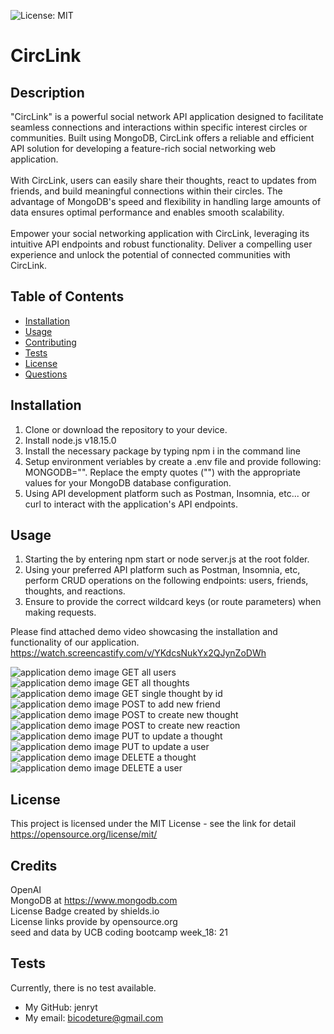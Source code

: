 ![License: MIT](https://img.shields.io/badge/license-MIT-red)

# CircLink

## Description

"CircLink" is a powerful social network API application designed to facilitate seamless connections and interactions within specific interest circles or communities. Built using MongoDB, CircLink offers a reliable and efficient API solution for developing a feature-rich social networking web application.<br><br>
With CircLink, users can easily share their thoughts, react to updates from friends, and build meaningful connections within their circles. The advantage of MongoDB's speed and flexibility in handling large amounts of data ensures optimal performance and enables smooth scalability.<br><br>
Empower your social networking application with CircLink, leveraging its intuitive API endpoints and robust functionality. Deliver a compelling user experience and unlock the potential of connected communities with CircLink.<br>

## Table of Contents

- [Installation](#installation)
- [Usage](#usage)
- [Contributing](#contributing)
- [Tests](#tests)
- [License](#license)
- [Questions](#questions)

## Installation

1. Clone or download the repository to your device.
2. Install node.js v18.15.0
3. Install the necessary package by typing npm i in the command line
4. Setup environment veriables by create a .env file and provide following: MONGODB="". Replace the empty quotes ("") with the appropriate values for your MongoDB database configuration.
5. Using API development platform such as Postman, Insomnia, etc... or curl to interact with the application's API endpoints.

## Usage

1. Starting the by entering npm start or node server.js at the root folder.
2. Using your preferred API platform such as Postman, Insomnia, etc, perform CRUD operations on the following endpoints: users, friends, thoughts, and reactions.
3. Ensure to provide the correct wildcard keys (or route parameters) when making requests.

Please find attached demo video showcasing the installation and functionality of our application.<br>
https://watch.screencastify.com/v/YKdcsNukYx2QJynZoDWh <br>

![application demo image GET all users](./assets/images/GET_allUser.png)
![application demo image GET all thoughts](./assets/images/GET_allThoughts.png)
![application demo image GET single thought by id](./assets/images/GET_singleThought.png)
![application demo image POST to add new friend](./assets/images/POST_addNewFriend.png)
![application demo image POST to create new thought](./assets/images/POST_createNewThought.png)
![application demo image POST to create new reaction](./assets/images/POST_createNewReaction.png)
![application demo image PUT to update a thought](./assets/images/PUT_updateThought.png)
![application demo image PUT to update a user](./assets/images/PUT_updateUser.png)
![application demo image DELETE a thought](./assets/images/DELETE_thought.png)
![application demo image DELETE a user](./assets/images/DELETE_user.png)

## License

This project is licensed under the MIT License - see the link for detail
https://opensource.org/license/mit/

## Credits

OpenAI<br>
MongoDB at https://www.mongodb.com<br>
License Badge created by shields.io<br>
License links provide by opensource.org<br>
seed and data by UCB coding bootcamp week_18: 21 <br>

## Tests

Currently, there is no test available.

- My GitHub: jenryt
- My email: bicodeture@gmail.com

